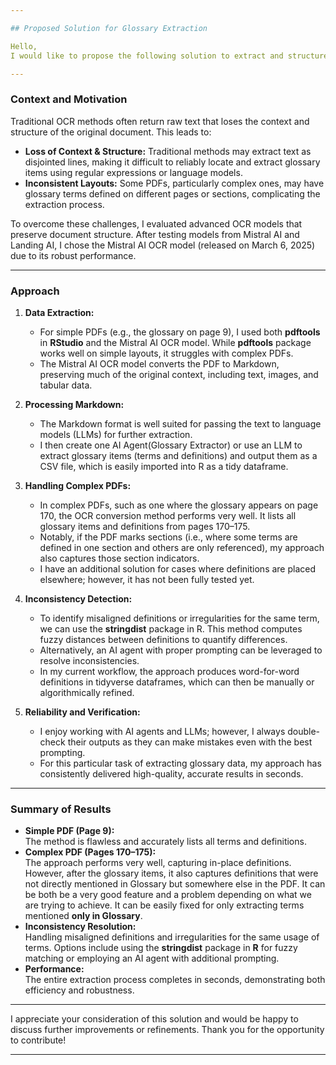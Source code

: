 ```yaml
---

## Proposed Solution for Glossary Extraction

Hello,  
I would like to propose the following solution to extract and structure glossary data from PDFs. I believe this approach can address the challenges of misaligned definitions and irregular formatting while providing **results in seconds**.

---
```


### Context and Motivation

Traditional OCR methods often return raw text that loses the context and structure of the original document. This leads to:

- **Loss of Context & Structure:** Traditional methods may extract text as disjointed lines, making it difficult to reliably locate and extract glossary items using regular expressions or language models.
- **Inconsistent Layouts:** Some PDFs, particularly complex ones, may have glossary terms defined on different pages or sections, complicating the extraction process.

To overcome these challenges, I evaluated advanced OCR models that preserve document structure. After testing models from Mistral AI and Landing AI, I chose the Mistral AI OCR model (released on March 6, 2025) due to its robust performance.

---

### Approach

1. **Data Extraction:**
   - For simple PDFs (e.g., the glossary on page 9), I used both **pdftools** in **RStudio** and the Mistral AI OCR model. While **pdftools** package works well on simple layouts, it struggles with complex PDFs.
   - The Mistral AI OCR model converts the PDF to Markdown, preserving much of the original context, including text, images, and tabular data.

2. **Processing Markdown:**
   - The Markdown format is well suited for passing the text to language models (LLMs) for further extraction.
   - I then create one AI Agent(Glossary Extractor) or use an LLM to extract glossary items (terms and definitions) and output them as a CSV file, which is easily imported into R as a tidy dataframe.

3. **Handling Complex PDFs:**
   - In complex PDFs, such as one where the glossary appears on page 170, the OCR conversion method performs very well. It lists all glossary items and definitions from pages 170–175.
   - Notably, if the PDF marks sections (i.e., where some terms are defined in one section and others are only referenced), my approach also captures those section indicators.
   - I have an additional solution for cases where definitions are placed elsewhere; however, it has not been fully tested yet.

4. **Inconsistency Detection:**
   - To identify misaligned definitions or irregularities for the same term, we can use the **stringdist** package in R. This method computes fuzzy distances between definitions to quantify differences.
   - Alternatively, an AI agent with proper prompting can be leveraged to resolve inconsistencies.
   - In my current workflow, the approach produces word-for-word definitions in tidyverse dataframes, which can then be manually or algorithmically refined.

5. **Reliability and Verification:**
   - I enjoy working with AI agents and LLMs; however, I always double-check their outputs as they can make mistakes even with the best prompting.
   - For this particular task of extracting glossary data, my approach has consistently delivered high-quality, accurate results in seconds.

---

### Summary of Results

- **Simple PDF (Page 9):**  
  The method is flawless and accurately lists all terms and definitions.
- **Complex PDF (Pages 170–175):**  
  The approach performs very well, capturing in-place definitions. However, after the glossary items, it also captures definitions that were not directly mentioned in Glossary but somewhere else in the PDF. It can be both be a very good feature and a problem depending on what we are trying to achieve. It can be easily fixed for only extracting terms mentioned **only in Glossary**.
- **Inconsistency Resolution:**  
  Handling misaligned definitions and irregularities for the same usage of terms. Options include using the **stringdist** package in **R** for fuzzy matching or employing an AI agent with additional prompting.
- **Performance:**  
  The entire extraction process completes in seconds, demonstrating both efficiency and robustness.

---

I appreciate your consideration of this solution and would be happy to discuss further improvements or refinements. Thank you for the opportunity to contribute!

---
